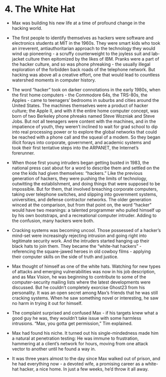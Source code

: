 # 4. The White Hat

- Max was building his new life at a time of profound change in the hacking world.

- The first people to identify themselves as hackers were software and electronics students at MIT in the 1960s. They were smart kids who took an irreverent, antiauthoritarian approach to the technology they would wind up pioneering - a scruffy counterweight to the joyless suit and lab-jacket culture then epitomized by the likes of IBM. Pranks were a part of the hacker culture, and so was phone phreaking - the usually illegal exploration of the forbidden back roads of the telephone network. But hacking was above all a creative effort, one that would lead to countless watershed moments in computer history.

- The word “hacker” took on darker connotations in the early 1980s, when the first home computers - the Commodore 64s, the TRS-80s, the Apples - came to teenagers’ bedrooms in suburbs and cities around the United States. The machines themselves were a product of hacker culture; the Apple II, and with it the entire home computer concept, was born of two Berkeley phone phreaks named Steve Wozniak and Steve Jobs. But not all teenagers were content with the machines, and in the impatience of youth, they weren’t inclined to wait for grad school to dip into real processing power or to explore the global networks that could be reached with a phone call and the squeal of a modem. So they began illicit forays into corporate, government, and academic systems and took their first tentative steps into the ARPANET, the Internet’s forerunner.

- When those first young intruders began getting busted in 1983, the national press cast about for a word to describe them and settled on the one the kids had given themselves: “hackers.” Like the previous generation of hackers, they were pushing the limits of technology, outwitting the establishment, and doing things that were supposed to be impossible. But for them, that involved breaching corporate computers, taking over telephone switches, and slipping into government systems, universities, and defense contractor networks. The older generation winced at the comparison, but from that point on, the word “hacker” would have two meanings: a talented programmer who pulled himself up by his own bootstraps, and a recreational computer intruder. Adding to the confusion, many hackers were both.

- Cracking systems was becoming uncool. Those possessed of a hacker’s mind-set were increasingly rejecting intrusion and going right into legitimate security work. And the intruders started hanging up their black hats to join them. They became the “white-hat hackers” - referencing the square-jawed heroes in old cowboy films - applying their computer skills on the side of truth and justice.

- Max thought of himself as one of the white hats. Watching for new types of attacks and emerging vulnerabilities was now in his job description, and as Max Vision, he was beginning to contribute to some of the computer-security mailing lists where the latest developments were discussed. But he couldn’t completely exorcise Ghost23 from his personality. It was an open secret among Max’s friends that he was still cracking systems. When he saw something novel or interesting, he saw no harm in trying it out for himself.

- The complaint surprised and confused Max - if his targets knew what a good guy he was, they wouldn’t take issue with some harmless intrusions. “Max, you gotta get permission,” Tim explained.

- Max had found his niche. It turned out his single-mindedness made him a natural at penetration testing: He was immune to frustration, hammering at a client’s network for hours, moving from one attack vector to another until he found a way in.

- It was three years almost to the day since Max walked out of prison, and he had everything now - a devoted wife, a promising career as a white-hat hacker, a nice home. In just a few weeks, he’d throw it all away.